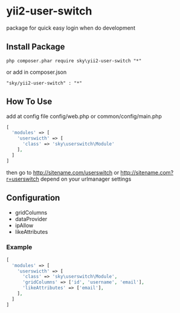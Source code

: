 # yii2-user-switch
package for quick easy login when do development
## Install Package
```
php composer.phar require sky\yii2-user-switch "*"
```
or add in composer.json
```
"sky/yii2-user-switch" : "*"
```
## How To Use
add at config file config/web.php or common/config/main.php
```php
[
  'modules' => [
    'userswicth' => [
      'class' => 'sky\userswitch\Module'
    ],
  ]
]
```
then go to http://sitename.com/userswitch or http://sitename.com?r=userswitch depend on your urlmanager settings

## Configuration
- gridColumns
- dataProvider
- ipAllow
- likeAttributes

### Example
```php
[
  'modules' => [
    'userswicth' => [
      'class' => 'sky\userswitch\Module',
      'gridColumns' => ['id', 'username', 'email'],
      'likeAttributes' => ['email'],
    ],
  ]
]
```
